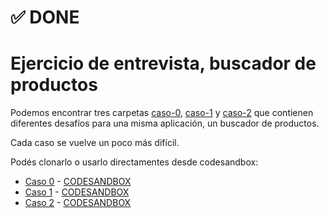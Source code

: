 # ✅ DONE
# Ejercicio de entrevista, buscador de productos

Podemos encontrar tres carpetas [caso-0](./caso-0), [caso-1](./caso-1) y [caso-2](./caso-2) que contienen diferentes desafíos para una misma aplicación, un buscador de productos.

Cada caso se vuelve un poco más difícil.

Podés clonarlo o usarlo directamentes desde codesandbox:

* [Caso 0](https://github.com/goncy/interview-challenges/tree/main/proyectos-live/buscador-de-lista/caso-0) - [CODESANDBOX](https://codesandbox.io/s/github/goncy/interview-challenges/tree/main/proyectos-live/buscador-de-lista/caso-0) 
* [Caso 1](https://github.com/goncy/interview-challenges/tree/main/proyectos-live/buscador-de-lista/caso-1) - [CODESANDBOX](https://codesandbox.io/s/github/goncy/interview-challenges/tree/main/proyectos-live/buscador-de-lista/caso-1)
* [Caso 2](https://github.com/goncy/interview-challenges/tree/main/proyectos-live/buscador-de-lista/caso-2) - [CODESANDBOX](https://codesandbox.io/s/github/goncy/interview-challenges/tree/main/proyectos-live/buscador-de-lista/caso-2)
